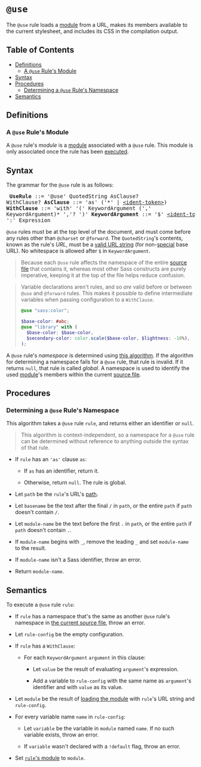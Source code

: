 # `@use`

The `@use` rule loads a [module][] from a URL, makes its members available to
the current stylesheet, and includes its CSS in the compilation output.

[module]: ../modules.md#module

## Table of Contents

* [Definitions](#definitions)
  * [A `@use` Rule's Module](#a-use-rules-module)
* [Syntax](#syntax)
* [Procedures](#procedures)
  * [Determining a `@use` Rule's Namespace](#determining-a-use-rules-namespace)
* [Semantics](#semantics)

## Definitions

### A `@use` Rule's Module

A `@use` rule's *module* is a [module][] associated with a `@use` rule. This
module is only associated once the rule has been [executed](#semantics).

[module]: ../modules.md#module

## Syntax

The grammar for the `@use` rule is as follows:

<x><pre>
**UseRule**         ::= '@use' QuotedString AsClause? WithClause?
**AsClause**        ::= 'as' ('\*' | [\<ident-token>][])
**WithClause**      ::= 'with' '('
&#32;                     KeywordArgument (',' KeywordArgument)\* ','?
&#32;                   ')'
**KeywordArgument** ::= '$' [\<ident-token>][] ':' Expression
</pre></x>

[\<ident-token>]: https://drafts.csswg.org/css-syntax-3/#ident-token-diagram

`@use` rules must be at the top level of the document, and must come before any
rules other than `@charset` or `@forward`. The `QuotedString`'s contents, known
as the rule's *URL*, must be a [valid URL string][] (for non-[special][] base
URL). No whitespace is allowed after `$` in `KeywordArgument`.

[valid URL string]: https://url.spec.whatwg.org/#valid-url-string
[special]: https://url.spec.whatwg.org/#special-scheme

> Because each `@use` rule affects the namespace of the entire [source file][]
> that contains it, whereas most other Sass constructs are purely imperative,
> keeping it at the top of the file helps reduce confusion.
>
> [source file]: ../syntax.md#source-file

> Variable declarations aren't rules, and so *are* valid before or between
> `@use` and `@forward` rules. This makes it possible to define intermediate
> variables when passing configuration to a `WithClause`.
>
> ```scss
> @use "sass:color";
>
> $base-color: #abc;
> @use "library" with (
>   $base-color: $base-color,
>   $secondary-color: color.scale($base-color, $lightness: -10%),
> );
> ```

A `@use` rule's *namespace* is determined using [this
algorithm](#determining-a-use-rules-namespace). If the algorithm for determining
a namespace fails for a `@use` rule, that rule is invalid. If it returns `null`,
that rule is called *global*. A namespace is used to identify the used
[module][]'s members within the current [source file][].

## Procedures

### Determining a `@use` Rule's Namespace

This algorithm takes a `@use` rule `rule`, and returns either an identifier or
`null`.

> This algorithm is context-independent, so a namespace for a `@use` rule can be
> determined without reference to anything outside the syntax of that rule.

* If `rule` has an `'as'` clause `as`:

  * If `as` has an identifier, return it.

  * Otherwise, return `null`. The rule is global.

* Let `path` be the `rule`'s URL's [path][URL path].

  [URL path]: https://url.spec.whatwg.org/#concept-url-path

* Let `basename` be the text after the final `/` in `path`, or the entire `path`
  if `path` doesn't contain `/`.

* Let `module-name` be the text before the first `.` in `path`, or the entire
  `path` if `path` doesn't contain `.`.

* If `module-name` begins with `_`, remove the leading `_` and set `module-name`
  to the result.

* If `module-name` isn't a Sass identifier, throw an error.

* Return `module-name`.

## Semantics

To execute a `@use` rule `rule`:

* If `rule` has a namespace that's the same as another `@use` rule's namespace
  in [the current source file][], throw an error.

  [the current source file]: ../spec.md#current-source-file

* Let `rule-config` be the empty configuration.

* If `rule` has a `WithClause`:

  * For each `KeywordArgument` `argument` in this clause:

    * Let `value` be the result of evaluating `argument`'s expression.

    * Add a variable to `rule-config` with the same name as `argument`'s identifier
      and with `value` as its value.

* Let `module` be the result of [loading the module][] with `rule`'s URL string
  and `rule-config`.

  [loading the module]: ../modules.md#loading-a-module

* For every variable name `name` in `rule-config`:

  * Let `variable` be the variable in `module` named `name`. If no such variable
    exists, throw an error.

  * If `variable` wasn't declared with a `!default` flag, throw an error.

* Set [`rule`'s module](#a-use-rules-module) to `module`.


